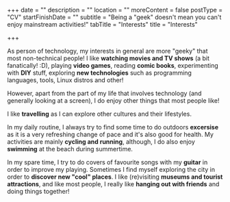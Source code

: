 +++
date = ""
description = ""
location = ""
moreContent = false
postType = "CV"
startFinishDate = ""
subtitle = "Being a \"geek\" doesn't mean you can't enjoy mainstream activities!"
tabTitle = "Interests"
title = "Interests"

+++
<br/>

As person of technology, my interests in general are more "geeky" that most non-technical people! I like **watching movies and TV shows** (a bit fanatically! :D), playing **video games**, reading **comic books**, experimenting with **DIY** stuff, exploring **new technologies** such as programming languages, tools, Linux distros and other!

However, apart from the part of my life that involves technology (and generally looking at a screen), I do enjoy other things that most people like!

I like **travelling** as I can explore other cultures and their lifestyles.

In my daily routine, I always try to find some time to do outdoors **excersise** as it is a very refreshing change of pace and it's also good for health. My activities are mainly **cycling and running**, although, I do also enjoy **swimming** at the beach during summertime.

In my spare time, I try to do covers of favourite songs with my **guitar** in order to improve my playing. Sometimes I find myself exploring the city in order to **discover new "cool" places**. I like (re)visiting **museums and tourist attractions**, and like most people, I really like **hanging out with friends** and doing things together!